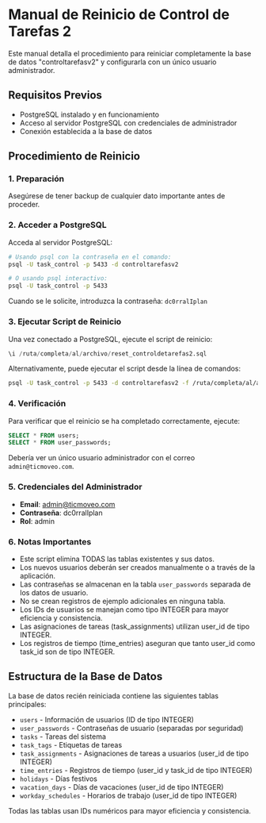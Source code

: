 
# Manual de Reinicio de Control de Tarefas 2

Este manual detalla el procedimiento para reiniciar completamente la base de datos "controltarefasv2" y configurarla con un único usuario administrador.

## Requisitos Previos

- PostgreSQL instalado y en funcionamiento
- Acceso al servidor PostgreSQL con credenciales de administrador
- Conexión establecida a la base de datos

## Procedimiento de Reinicio

### 1. Preparación

Asegúrese de tener backup de cualquier dato importante antes de proceder.

### 2. Acceder a PostgreSQL

Acceda al servidor PostgreSQL:

```bash
# Usando psql con la contraseña en el comando:
psql -U task_control -p 5433 -d controltarefasv2

# O usando psql interactivo:
psql -U task_control -p 5433
```

Cuando se le solicite, introduzca la contraseña: `dc0rralIplan`

### 3. Ejecutar Script de Reinicio

Una vez conectado a PostgreSQL, ejecute el script de reinicio:

```sql
\i /ruta/completa/al/archivo/reset_controldetarefas2.sql
```

Alternativamente, puede ejecutar el script desde la línea de comandos:

```bash
psql -U task_control -p 5433 -d controltarefasv2 -f /ruta/completa/al/archivo/reset_controldetarefas2.sql
```

### 4. Verificación

Para verificar que el reinicio se ha completado correctamente, ejecute:

```sql
SELECT * FROM users;
SELECT * FROM user_passwords;
```

Debería ver un único usuario administrador con el correo `admin@ticmoveo.com`.

### 5. Credenciales del Administrador

- **Email**: admin@ticmoveo.com
- **Contraseña**: dc0rralIplan
- **Rol**: admin

### 6. Notas Importantes

- Este script elimina TODAS las tablas existentes y sus datos.
- Los nuevos usuarios deberán ser creados manualmente o a través de la aplicación.
- Las contraseñas se almacenan en la tabla `user_passwords` separada de los datos de usuario.
- No se crean registros de ejemplo adicionales en ninguna tabla.
- Los IDs de usuarios se manejan como tipo INTEGER para mayor eficiencia y consistencia.
- Las asignaciones de tareas (task_assignments) utilizan user_id de tipo INTEGER.
- Los registros de tiempo (time_entries) aseguran que tanto user_id como task_id son de tipo INTEGER.

## Estructura de la Base de Datos

La base de datos recién reiniciada contiene las siguientes tablas principales:

- `users` - Información de usuarios (ID de tipo INTEGER)
- `user_passwords` - Contraseñas de usuario (separadas por seguridad)
- `tasks` - Tareas del sistema
- `task_tags` - Etiquetas de tareas
- `task_assignments` - Asignaciones de tareas a usuarios (user_id de tipo INTEGER)
- `time_entries` - Registros de tiempo (user_id y task_id de tipo INTEGER)
- `holidays` - Días festivos
- `vacation_days` - Días de vacaciones (user_id de tipo INTEGER)
- `workday_schedules` - Horarios de trabajo (user_id de tipo INTEGER)

Todas las tablas usan IDs numéricos para mayor eficiencia y consistencia.
